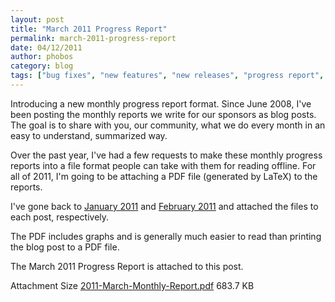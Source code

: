 ```yaml
---
layout: post
title: "March 2011 Progress Report"
permalink: march-2011-progress-report
date: 04/12/2011
author: phobos
category: blog
tags: ["bug fixes", "new features", "new releases", "progress report", "security fixes", "updated packages"]
---
```


Introducing a new monthly progress report format. Since June 2008, I've been posting the monthly reports we write for our sponsors as blog posts. The goal is to share with you, our community, what we do every month in an easy to understand, summarized way.

Over the past year, I've had a few requests to make these monthly progress reports into a file format people can take with them for reading offline. For all of 2011, I'm going to be attaching a PDF file (generated by LaTeX) to the reports.

I've gone back to [January 2011](https://blog.torproject.org/blog/january-2011-progress-report) and [February 2011](https://blog.torproject.org/blog/february-2011-progress-report) and attached the files to each post, respectively.

The PDF includes graphs and is generally much easier to read than printing the blog post to a PDF file.

The March 2011 Progress Report is attached to this post.

<thead><tr>
<th>Attachment</th>
<th>Size</th> </tr></thead>
<tbody><tr class="odd">
<td><a href="https://blog.torproject.org/files/2011-March-Monthly-Report.pdf">2011-March-Monthly-Report.pdf</a></td>
<td>683.7 KB</td> </tr></tbody>

